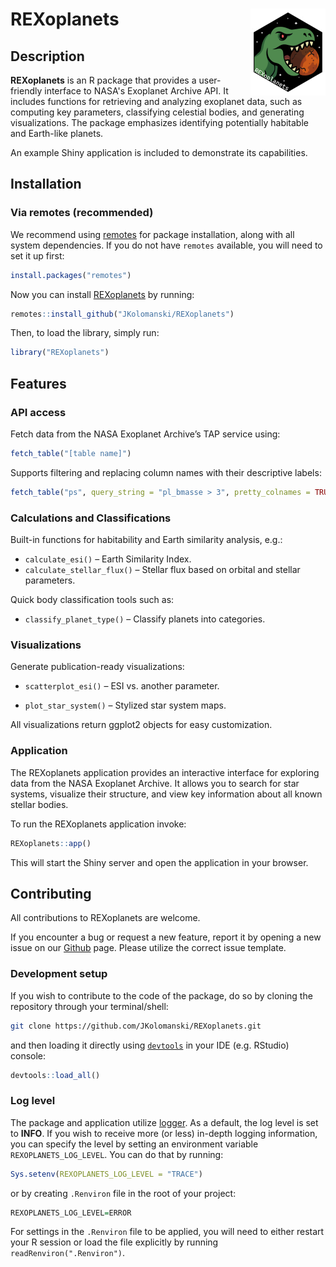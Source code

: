 # REXoplanets <img src="man/figures/logo.png" align="right" height="139" alt="" />

## Description

**REXoplanets** is an R package that provides a user-friendly interface to NASA's Exoplanet Archive API. It includes functions for retrieving and analyzing exoplanet data, such as computing key parameters, classifying celestial bodies, and generating visualizations. The package emphasizes identifying potentially habitable and Earth-like planets.

An example Shiny application is included to demonstrate its capabilities.

## Installation

### Via remotes (recommended)

We recommend using [remotes](https://github.com/r-lib/remotes) for package installation, along with all system dependencies. If you do not have `remotes` available, you will need to set it up first:

```r
install.packages("remotes")
```
Now you can install [REXoplanets](.) by running:

```r
remotes::install_github("JKolomanski/REXoplanets")
```

Then, to load the library, simply run:

```r
library("REXoplanets")
```

## Features

### API access
Fetch data from the NASA Exoplanet Archive’s TAP service using:

```r
fetch_table("[table name]")
```

Supports filtering and replacing column names with their descriptive labels:

```r
fetch_table("ps", query_string = "pl_bmasse > 3", pretty_colnames = TRUE)
```
### Calculations and Classifications
Built-in functions for habitability and Earth similarity analysis, e.g.:

  * `calculate_esi()` – Earth Similarity Index.
  * `calculate_stellar_flux()` – Stellar flux based on orbital and stellar parameters.

Quick body classification tools such as:
  * `classify_planet_type()` – Classify planets into categories.

### Visualizations
Generate publication-ready visualizations:

  * `scatterplot_esi()` – ESI vs. another parameter.

  * `plot_star_system()` – Stylized star system maps.

All visualizations return ggplot2 objects for easy customization.

### Application
The REXoplanets application provides an interactive interface for exploring data from the NASA Exoplanet Archive. It allows you to search for star systems, visualize their structure, and view key information about all known stellar bodies.

To run the REXoplanets application invoke:

```r
REXoplanets::app()
```

This will start the Shiny server and open the application in your browser.

## Contributing

All contributions to REXoplanets are welcome.

If you encounter a bug or request a new feature, report it by opening a new issue on our [Github](https://github.com/JKolomanski/REXoplanets/issues) page. Please utilize the correct issue template.

### Development setup

If you wish to contribute to the code of the package, do so by cloning the repository through your terminal/shell:

```bash
git clone https://github.com/JKolomanski/REXoplanets.git
```

and then loading it directly using [`devtools`](https://github.com/r-lib/devtools) in your IDE (e.g. RStudio) console:

```r
devtools::load_all()
```

### Log level
The package and application utilize [logger](https://daroczig.github.io/logger/). As a default, the log level is set to **INFO**. If you wish to receive more (or less) in-depth logging information, you can specify the level by setting an environment variable `REXOPLANETS_LOG_LEVEL`. You can do that by running:
```R
Sys.setenv(REXOPLANETS_LOG_LEVEL = "TRACE")
```
or by creating `.Renviron` file in the root of your project:
```R
REXOPLANETS_LOG_LEVEL=ERROR
```
For settings in the `.Renviron` file to be applied, you will need to either restart your R session or load the file explicitly by running `readRenviron(".Renviron")`.
